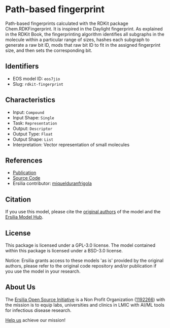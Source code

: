 # Path-based fingerprint

Path-based fingerprints calculated with the RDKit package Chem.RDKFingerprint. It is inspired in the Daylight fingerprint. As explained in the RDKit Book, the fingerprinting algorithm identifies all subgraphs in the molecule within a particular range of sizes, hashes each subgraph to generate a raw bit ID, mods that raw bit ID to fit in the assigned fingerprint size, and then sets the corresponding bit. 

## Identifiers

* EOS model ID: `eos7jio`
* Slug: `rdkit-fingerprint`

## Characteristics

* Input: `Compound`
* Input Shape: `Single`
* Task: `Representation`
* Output: `Descriptor`
* Output Type: `Float`
* Output Shape: `List`
* Interpretation: Vector representation of small molecules

## References

* [Publication](https://www.rdkit.org/docs/RDKit_Book.html)
* [Source Code](https://github.com/rdkit/rdkit)
* Ersilia contributor: [miquelduranfrigola](https://github.com/miquelduranfrigola)

## Citation

If you use this model, please cite the [original authors](https://www.rdkit.org/docs/RDKit_Book.html) of the model and the [Ersilia Model Hub](https://github.com/ersilia-os/ersilia/blob/master/CITATION.cff).

## License

This package is licensed under a GPL-3.0 license. The model contained within this package is licensed under a BSD-3.0 license.

Notice: Ersilia grants access to these models 'as is' provided by the original authors, please refer to the original code repository and/or publication if you use the model in your research.

## About Us

The [Ersilia Open Source Initiative](https://ersilia.io) is a Non Profit Organization ([1192266](https://register-of-charities.charitycommission.gov.uk/charity-search/-/charity-details/5170657/full-print)) with the mission is to equip labs, universities and clinics in LMIC with AI/ML tools for infectious disease research.

[Help us](https://www.ersilia.io/donate) achieve our mission!
